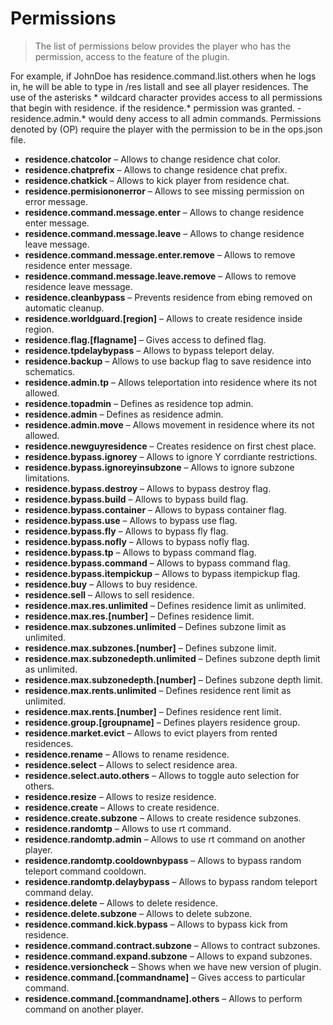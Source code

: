 # Permissions

> The list of permissions below provides the player who has the permission, access to the feature of the plugin.

For example, if JohnDoe has residence.command.list.others when he logs in, he will be able to type in /res listall and see all player residences.
The use of the asterisks * wildcard character provides access to all permissions that begin with residence. if the residence.* permission was granted.
-residence.admin.* would deny access to all admin commands.
Permissions denoted by (OP) require the player with the permission to be in the ops.json file.

* **residence.chatcolor** – Allows to change residence chat color.
* **residence.chatprefix** – Allows to change residence chat prefix.
* **residence.chatkick** – Allows to kick player from residence chat.
* **residence.permisiononerror** – Allows to see missing permission on error message.
* **residence.command.message.enter** – Allows to change residence enter message.
* **residence.command.message.leave** – Allows to change residence leave message.
* **residence.command.message.enter.remove** – Allows to remove residence enter message.
* **residence.command.message.leave.remove** – Allows to remove residence leave message.
* **residence.cleanbypass** – Prevents residence from ebing removed on automatic cleanup.
* **residence.worldguard.[region]** – Allows to create residence inside region.
* **residence.flag.[flagname]** – Gives access to defined flag.
* **residence.tpdelaybypass** – Allows to bypass teleport delay.
* **residence.backup** – Allows to use backup flag to save residence into schematics.
* **residence.admin.tp** – Allows teleportation into residence where its not allowed.
* **residence.topadmin** – Defines as residence top admin.
* **residence.admin** – Defines as residence admin.
* **residence.admin.move** – Allows movement in residence where its not allowed.
* **residence.newguyresidence** – Creates residence on first chest place.
* **residence.bypass.ignorey** – Allows to ignore Y corrdiante restrictions.
* **residence.bypass.ignoreyinsubzone** – Allows to ignore subzone limitations.
* **residence.bypass.destroy** – Allows to bypass destroy flag.
* **residence.bypass.build** – Allows to bypass build flag.
* **residence.bypass.container** – Allows to bypass container flag.
* **residence.bypass.use** – Allows to bypass use flag.
* **residence.bypass.fly** – Allows to bypass fly flag.
* **residence.bypass.nofly** – Allows to bypass nofly flag.
* **residence.bypass.tp** – Allows to bypass command flag.
* **residence.bypass.command** – Allows to bypass command flag.
* **residence.bypass.itempickup** – Allows to bypass itempickup flag.
* **residence.buy** – Allows to buy residence.
* **residence.sell** – Allows to sell residence.
* **residence.max.res.unlimited** – Defines residence limit as unlimited.
* **residence.max.res.[number]** – Defines residence limit.
* **residence.max.subzones.unlimited** – Defines subzone limit as unlimited.
* **residence.max.subzones.[number]** – Defines subzone limit.
* **residence.max.subzonedepth.unlimited** – Defines subzone depth limit as unlimited.
* **residence.max.subzonedepth.[number]** – Defines subzone depth limit.
* **residence.max.rents.unlimited** – Defines residence rent limit as unlimited.
* **residence.max.rents.[number]** – Defines residence rent limit.
* **residence.group.[groupname]** – Defines players residence group.
* **residence.market.evict** – Allows to evict players from rented residences.
* **residence.rename** – Allows to rename residence.
* **residence.select** – Allows to select residence area.
* **residence.select.auto.others** – Allows to toggle auto selection for others.
* **residence.resize** – Allows to resize residence.
* **residence.create** – Allows to create residence.
* **residence.create.subzone** – Allows to create residence subzones.
* **residence.randomtp** – Allows to use rt command.
* **residence.randomtp.admin** – Allows to use rt command on another player.
* **residence.randomtp.cooldownbypass** – Allows to bypass random teleport command cooldown.
* **residence.randomtp.delaybypass** – Allows to bypass random teleport command delay.
* **residence.delete** – Allows to delete residence.
* **residence.delete.subzone** – Allows to delete subzone.
* **residence.command.kick.bypass** – Allows to bypass kick from residence.
* **residence.command.contract.subzone** – Allows to contract subzones.
* **residence.command.expand.subzone** – Allows to expand subzones.
* **residence.versioncheck** – Shows when we have new version of plugin.
* **residence.command.[commandname]** – Gives access to particular command.
* **residence.command.[commandname].others** – Allows to perform command on another player.
